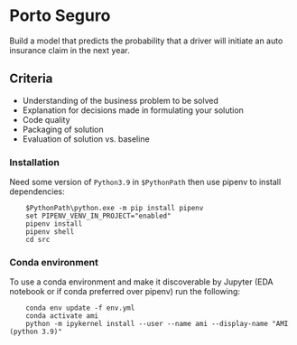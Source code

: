 # Porto Seguro
Build a model that predicts the probability that a driver will initiate an auto insurance claim in the next year.


## Criteria
- Understanding of the business problem to be solved
- Explanation for decisions made in formulating your solution
- Code quality
- Packaging of solution
- Evaluation of solution vs. baseline

### Installation
Need some version of `Python3.9` in `$PythonPath` then use pipenv to install dependencies:

```
    $PythonPath\python.exe -m pip install pipenv
    set PIPENV_VENV_IN_PROJECT="enabled"
    pipenv install
    pipenv shell
    cd src
```


### Conda environment
To use a conda environment and make it discoverable by Jupyter (EDA notebook or if conda preferred over pipenv) run the following:
```
    conda env update -f env.yml
    conda activate ami
    python -m ipykernel install --user --name ami --display-name "AMI (python 3.9)"
```


